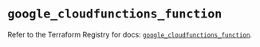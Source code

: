 # `google_cloudfunctions_function`

Refer to the Terraform Registry for docs: [`google_cloudfunctions_function`](https://registry.terraform.io/providers/hashicorp/google/5.32.0/docs/resources/cloudfunctions_function).
